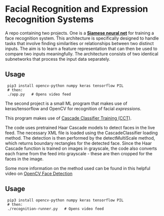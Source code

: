 # Facial Recognition and Expression Recognition Systems

A repo containing two projects. One is a [**Siamese neural net**](https://proceedings.neurips.cc/paper/1993/file/288cc0ff022877bd3df94bc9360b9c5d-Paper.pdf) for training a face recognition system. This architecture is specifically designed to handle tasks that involve finding similarities or relationships between two distinct inputs. The aim is to learn a feature representation that can then be used to compare two inputs meaningfully. The architecture consists of two identical subnetworks that process the input data separately.

Usage
-----

```
 pip3 install opencv-python numpy keras tensorflow PIL
 # then:
 ./app.py   # Opens video feed
```

The second project is a small ML program that makes use of keras/tensorflow and OpenCV for recognition of facial *expressions*.

This program makes use of [Cascade Classifier Training (CCT)](https://www.researchgate.net/publication/220660094_Robust_Real-Time_Face_Detection). 

The code uses pretrained Haar Cascade models to detect faces in the live feed. The necessary XML file is loaded using the CascadeClassifier loading method. The detection is then performed by the detectMultiScale method, which returns boundary rectangles for the detected face. Since the Haar Cascade function is trained on images in grayscale, the code also converts each frame from the feed into grayscale - these are then cropped for the faces in the image. 

Some more information on the method used can be found in this helpful video on [OpenCV Face Detection](https://vimeo.com/12774628)

Usage
-----

```
 pip3 install opencv-python numpy keras tensorflow PIL
 # then:
 ./recognition-runner.py   # Opens video feed
```
